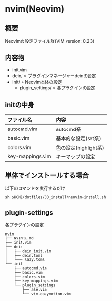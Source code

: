 # nvim(Neovim)

## 概要
Neovimの設定ファイル群(VIM version: 0.2.3)

## 内容物
* init.vim
* dein/ > プラグインマネージャーdeinの設定
* init/ > Neovim本体の設定
    * plugin_settings/ > 各プラグインの設定

## initの中身
|ファイル名             |内容                   |
|:----------------------|:----------------------|
|autocmd.vim            |autocmd系              |
|basic.vim              |基本的な設定(set系)    |
|colors.vim             |色の設定(highlight系)  |
|key-mappings.vim       |キーマップの設定       |

## 単体でインストールする場合
以下のコマンドを実行するだけ
```
sh $HOME/dotfiles/00_install/neovim-install.sh
```

## plugin-settings
各プラグインの設定
```
nvim
├── NVIMRC.md
├── init.vim
├── dein
│   ├── dein_init.vim
│   ├── dein.toml
│   └─── lazy.toml
└── init
    ├── autocmd.vim
    ├── basic.vim
    ├── colors.vim
    ├── key-mappings.vim
    └── plugin_settings
        ├── ale.vim
        └── vim-easymotion.vim
```
